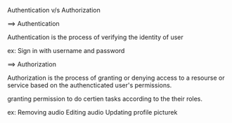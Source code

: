 Authentication v/s Authorization

==> Authentication

Authentication is the process of verifying the identity of user

ex: Sign in with username and password


==> Authorization 

Authorization is the process of granting or denying access to a resourse or service based on the authencticated user's permissions.

granting permission to do certien tasks according to the their roles.

ex: Removing audio
    Editing audio
    Updating profile picturek